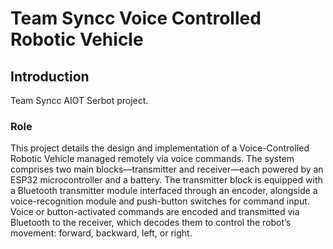 # Team Syncc Voice Controlled Robotic Vehicle


## Introduction
Team Syncc AIOT Serbot project.


### Role 
This project details the design and implementation of a Voice-Controlled Robotic Vehicle managed remotely via voice commands. The system comprises two main blocks—transmitter and receiver—each powered by an ESP32 microcontroller and a battery. The transmitter block is equipped with a Bluetooth transmitter module interfaced through an encoder, alongside a voice-recognition module and push-button switches for command input. Voice or button-activated commands are encoded and transmitted via Bluetooth to the receiver, which decodes them to control the robot’s movement: forward, backward, left, or right.
